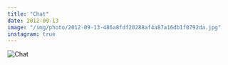 ```yaml
---
title: "Chat"
date: 2012-09-13
image: "/img/photo/2012-09-13-486a8fdf20288af4a87a16db1f0792da.jpg"
instagram: true
---
```


![Chat](/img/photo/2012-09-13-486a8fdf20288af4a87a16db1f0792da.jpg)
